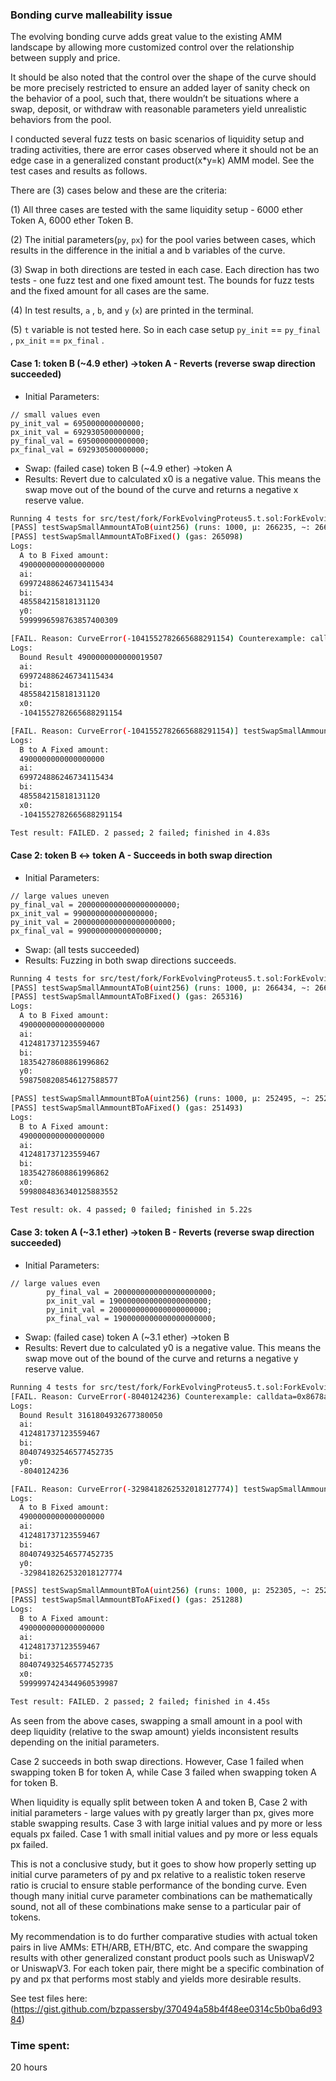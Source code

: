 ### Bonding curve malleability issue
The evolving bonding curve adds great value to the existing AMM landscape by allowing more customized control over the relationship between supply and price.

It should be also noted that the control over the shape of the curve should be more precisely restricted to ensure an added layer of sanity check on the behavior of a pool, such that, there wouldn’t be situations where a swap, deposit, or withdraw with reasonable parameters yield unrealistic behaviors from the pool. 

I conducted several fuzz tests on basic scenarios of liquidity setup and trading activities, there are error cases observed where it should not be an edge case in a generalized constant product(x*y=k) AMM model. See the test cases and results as follows.

There are (3) cases below and these are the criteria:

(1) All three cases are tested with the same liquidity setup - 6000 ether Token A, 6000 ether Token B. 

(2) The initial parameters(`py`, `px`) for the pool varies between cases, which results in the difference in the initial a and b variables of the curve.

(3) Swap in both directions are tested in each case. Each direction has two tests - one fuzz test and one fixed amount test. The bounds for fuzz tests and the fixed amount for all cases are the same.

(4) In test results, `a` , `b`, and `y` (`x`) are printed in the terminal.

(5) `t` variable is not tested here. So in each case setup `py_init` == `py_final` , `px_init` == `px_final` .

#### Case 1:  token B (~4.9 ether) →token A -  Reverts (reverse swap direction succeeded)
- Initial Parameters:
```solidity
// small values even
py_init_val = 695000000000000;
px_init_val = 692930500000000;
py_final_val = 695000000000000;
px_final_val = 692930500000000;
```
- Swap: (failed case)
token B (~4.9 ether) →token A
- Results:
Revert due to calculated x0 is a negative value. This means the swap move out of the bound of the curve and returns a negative x reserve value.
```bash
Running 4 tests for src/test/fork/ForkEvolvingProteus5.t.sol:ForkEvolvingProteus5
[PASS] testSwapSmallAmmountAToB(uint256) (runs: 1000, μ: 266235, ~: 266329)
[PASS] testSwapSmallAmmountAToBFixed() (gas: 265098)
Logs:
  A to B Fixed amount:
  4900000000000000000
  ai:
  699724886246734115434
  bi:
  485584215818131120
  y0:
  5999996598763857400309

[FAIL. Reason: CurveError(-1041552782665688291154) Counterexample: calldata=0xabd0cad20000000000000000000000000000000000000000000000000000000000004c32, args=[19506 [1.95e4]]] testSwapSmallAmmountBToA(uint256) (runs: 2, μ: 252215, ~: 252215)
Logs:
  Bound Result 4900000000000019507
  ai:
  699724886246734115434
  bi:
  485584215818131120
  x0:
  -1041552782665688291154

[FAIL. Reason: CurveError(-1041552782665688291154)] testSwapSmallAmmountBToAFixed() (gas: 157204)
Logs:
  B to A Fixed amount:
  4900000000000000000
  ai:
  699724886246734115434
  bi:
  485584215818131120
  x0:
  -1041552782665688291154

Test result: FAILED. 2 passed; 2 failed; finished in 4.83s
```
#### Case 2: token B  ↔ token A - Succeeds in both swap direction
- Initial Parameters:
```solidity
// large values uneven
py_final_val = 2000000000000000000000;
px_init_val = 990000000000000000;
py_init_val = 2000000000000000000000;
px_final_val = 990000000000000000;
```
- Swap: (all tests succeeded)
- Results:
Fuzzing in both swap directions succeeds.
```bash
Running 4 tests for src/test/fork/ForkEvolvingProteus5.t.sol:ForkEvolvingProteus5
[PASS] testSwapSmallAmmountAToB(uint256) (runs: 1000, μ: 266434, ~: 266534)
[PASS] testSwapSmallAmmountAToBFixed() (gas: 265316)
Logs:
  A to B Fixed amount:
  4900000000000000000
  ai:
  412481737123559467
  bi:
  18354278608861996862
  y0:
  5987508208546127588577

[PASS] testSwapSmallAmmountBToA(uint256) (runs: 1000, μ: 252495, ~: 252603)
[PASS] testSwapSmallAmmountBToAFixed() (gas: 251493)
Logs:
  B to A Fixed amount:
  4900000000000000000
  ai:
  412481737123559467
  bi:
  18354278608861996862
  x0:
  5998084836340125883552

Test result: ok. 4 passed; 0 failed; finished in 5.22s
```
#### Case 3:  token A (~3.1 ether) →token B - Reverts (reverse swap direction succeeded)
- Initial Parameters:
```solidity
// large values even
        py_final_val = 2000000000000000000000;
        px_init_val = 1900000000000000000000;
        py_init_val = 2000000000000000000000;
        px_final_val = 1900000000000000000000;

```
- Swap: (failed case)
token A (~3.1 ether) →token B
- Results:
Revert due to calculated y0 is a negative value. This means the swap move out of the bound of the curve and returns a negative y reserve value.
```bash
Running 4 tests for src/test/fork/ForkEvolvingProteus5.t.sol:ForkEvolvingProteus5
[FAIL. Reason: CurveError(-8040124236) Counterexample: calldata=0x8678a4e17f5effc0727ffd9e55beaa65f575cffceef927e6dd5b47e66685824c41b6c115, args=[57611580527850444706201830112761370039507736006302729436560003484731470954773 [5.761e76]]] testSwapSmallAmmountAToB(uint256) (runs: 152, μ: 266337, ~: 266344)
Logs:
  Bound Result 3161804932677380050
  ai:
  412481737123559467
  bi:
  804074932546577452735
  y0:
  -8040124236

[FAIL. Reason: CurveError(-3298418262532018127774)] testSwapSmallAmmountAToBFixed() (gas: 199389)
Logs:
  A to B Fixed amount:
  4900000000000000000
  ai:
  412481737123559467
  bi:
  804074932546577452735
  y0:
  -3298418262532018127774

[PASS] testSwapSmallAmmountBToA(uint256) (runs: 1000, μ: 252305, ~: 252398)
[PASS] testSwapSmallAmmountBToAFixed() (gas: 251288)
Logs:
  B to A Fixed amount:
  4900000000000000000
  ai:
  412481737123559467
  bi:
  804074932546577452735
  x0:
  5999997424344960539987

Test result: FAILED. 2 passed; 2 failed; finished in 4.45s
```

As seen from the above cases, swapping a small amount in a pool with deep liquidity (relative to the swap amount) yields inconsistent results depending on the initial parameters.

Case 2 succeeds in both swap directions. However, Case 1 failed when swapping token B for token A, while Case 3 failed when swapping token A for token B.

When liquidity is equally split between token A and token B, Case 2 with initial parameters - large values with py greatly larger than px, gives more stable swapping results. Case 3 with large initial values and py more or less equals px failed. Case 1 with small initial values and py more or less equals px failed. 

This is not a conclusive study, but it goes to show how properly setting up initial curve parameters of py and px relative to a realistic token reserve ratio is crucial to ensure stable performance of the bonding curve. Even though many initial curve parameter combinations can be mathematically sound, not all of these combinations make sense to a particular pair of tokens.

My recommendation is to do further comparative studies with actual token pairs in live AMMs: ETH/ARB, ETH/BTC, etc. And compare the swapping results with other generalized constant product pools such as UniswapV2 or UniswapV3.  For each token pair, there might be a specific combination of py and px that performs most stably and yields more desirable results.

See test files here: (https://gist.github.com/bzpassersby/370494a58b4f48ee0314c5b0ba6d9384)

### Time spent:
20 hours